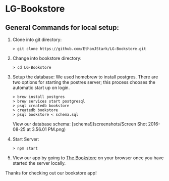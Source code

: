# LG-Bookstore


## General Commands for local setup:

  1. Clone into git directory:
    
      ```
      > git clone https://github.com/EthanJStark/LG-Bookstore.git
      ```
  
  2. Change into bookstore directory:
      
      ```
      > cd LG-Bookstore
      ```
  3. Setup the database:
      We used homebrew to install postgres. There are two options for starting the postres server; this process chooses the automatic start up on login.
    
      ```
      > brew install postgres
      > brew services start postgresql
      > psql createdb bookstore
      > createdb bookstore
      > psql bookstore < schema.sql
      ```
      
      View our database schema:
      [schema!](screenshots/Screen Shot 2016-08-25 at 3.56.01 PM.png)
  
  3. Start Server:
      
      ```
      > npm start
      ```
  
  4. View our app by going to [The Bookstore](http://localhost:3000/) on your browser once you have started the server locally.

Thanks for checking out our bookstore app!
